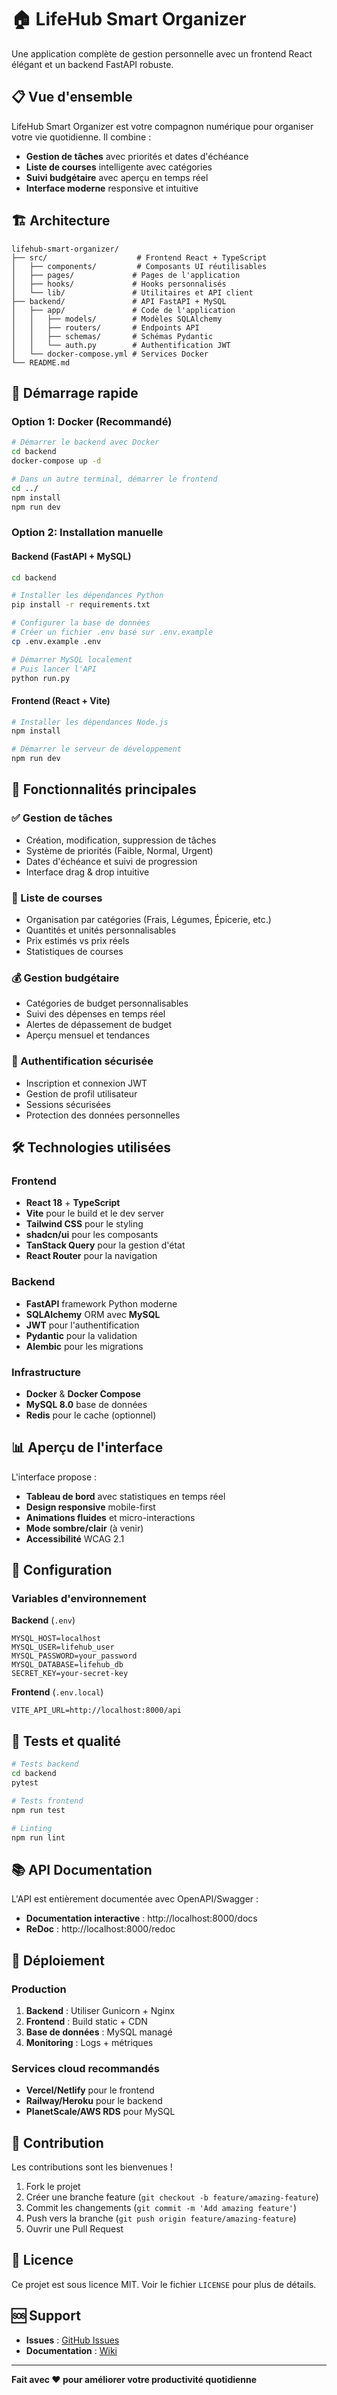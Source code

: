 # 🏠 LifeHub Smart Organizer

Une application complète de gestion personnelle avec un frontend React élégant et un backend FastAPI robuste.

## 📋 Vue d'ensemble

LifeHub Smart Organizer est votre compagnon numérique pour organiser votre vie quotidienne. Il combine :
- **Gestion de tâches** avec priorités et dates d'échéance
- **Liste de courses** intelligente avec catégories
- **Suivi budgétaire** avec aperçu en temps réel
- **Interface moderne** responsive et intuitive

## 🏗️ Architecture

```
lifehub-smart-organizer/
├── src/                    # Frontend React + TypeScript
│   ├── components/         # Composants UI réutilisables
│   ├── pages/             # Pages de l'application
│   ├── hooks/             # Hooks personnalisés
│   └── lib/               # Utilitaires et API client
├── backend/               # API FastAPI + MySQL
│   ├── app/               # Code de l'application
│   │   ├── models/        # Modèles SQLAlchemy
│   │   ├── routers/       # Endpoints API
│   │   ├── schemas/       # Schémas Pydantic
│   │   └── auth.py        # Authentification JWT
│   └── docker-compose.yml # Services Docker
└── README.md
```

## 🚀 Démarrage rapide

### Option 1: Docker (Recommandé)

```bash
# Démarrer le backend avec Docker
cd backend
docker-compose up -d

# Dans un autre terminal, démarrer le frontend
cd ../
npm install
npm run dev
```

### Option 2: Installation manuelle

#### Backend (FastAPI + MySQL)
```bash
cd backend

# Installer les dépendances Python
pip install -r requirements.txt

# Configurer la base de données
# Créer un fichier .env basé sur .env.example
cp .env.example .env

# Démarrer MySQL localement
# Puis lancer l'API
python run.py
```

#### Frontend (React + Vite)
```bash
# Installer les dépendances Node.js
npm install

# Démarrer le serveur de développement
npm run dev
```

## 📱 Fonctionnalités principales

### ✅ Gestion de tâches
- Création, modification, suppression de tâches
- Système de priorités (Faible, Normal, Urgent)
- Dates d'échéance et suivi de progression
- Interface drag & drop intuitive

### 🛒 Liste de courses
- Organisation par catégories (Frais, Légumes, Épicerie, etc.)
- Quantités et unités personnalisables
- Prix estimés vs prix réels
- Statistiques de courses

### 💰 Gestion budgétaire
- Catégories de budget personnalisables
- Suivi des dépenses en temps réel
- Alertes de dépassement de budget
- Aperçu mensuel et tendances

### 🔐 Authentification sécurisée
- Inscription et connexion JWT
- Gestion de profil utilisateur
- Sessions sécurisées
- Protection des données personnelles

## 🛠️ Technologies utilisées

### Frontend
- **React 18** + **TypeScript**
- **Vite** pour le build et le dev server
- **Tailwind CSS** pour le styling
- **shadcn/ui** pour les composants
- **TanStack Query** pour la gestion d'état
- **React Router** pour la navigation

### Backend
- **FastAPI** framework Python moderne
- **SQLAlchemy** ORM avec **MySQL**
- **JWT** pour l'authentification
- **Pydantic** pour la validation
- **Alembic** pour les migrations

### Infrastructure
- **Docker** & **Docker Compose**
- **MySQL 8.0** base de données
- **Redis** pour le cache (optionnel)

## 📊 Aperçu de l'interface

L'interface propose :
- **Tableau de bord** avec statistiques en temps réel
- **Design responsive** mobile-first
- **Animations fluides** et micro-interactions
- **Mode sombre/clair** (à venir)
- **Accessibilité** WCAG 2.1

## 🔧 Configuration

### Variables d'environnement

**Backend** (`.env`)
```env
MYSQL_HOST=localhost
MYSQL_USER=lifehub_user
MYSQL_PASSWORD=your_password
MYSQL_DATABASE=lifehub_db
SECRET_KEY=your-secret-key
```

**Frontend** (`.env.local`)
```env
VITE_API_URL=http://localhost:8000/api
```

## 🧪 Tests et qualité

```bash
# Tests backend
cd backend
pytest

# Tests frontend
npm run test

# Linting
npm run lint
```

## 📚 API Documentation

L'API est entièrement documentée avec OpenAPI/Swagger :
- **Documentation interactive** : http://localhost:8000/docs
- **ReDoc** : http://localhost:8000/redoc

## 🚀 Déploiement

### Production
1. **Backend** : Utiliser Gunicorn + Nginx
2. **Frontend** : Build static + CDN
3. **Base de données** : MySQL managé
4. **Monitoring** : Logs + métriques

### Services cloud recommandés
- **Vercel/Netlify** pour le frontend
- **Railway/Heroku** pour le backend
- **PlanetScale/AWS RDS** pour MySQL

## 🤝 Contribution

Les contributions sont les bienvenues !

1. Fork le projet
2. Créer une branche feature (`git checkout -b feature/amazing-feature`)
3. Commit les changements (`git commit -m 'Add amazing feature'`)
4. Push vers la branche (`git push origin feature/amazing-feature`)
5. Ouvrir une Pull Request

## 📄 Licence

Ce projet est sous licence MIT. Voir le fichier `LICENSE` pour plus de détails.

## 🆘 Support

- **Issues** : [GitHub Issues](https://github.com/user/lifehub-smart-organizer/issues)
- **Documentation** : [Wiki](https://github.com/user/lifehub-smart-organizer/wiki)

---

**Fait avec ❤️ pour améliorer votre productivité quotidienne**
